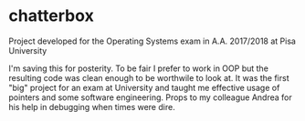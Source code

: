 # chatterbox
Project developed for the Operating Systems exam in A.A. 2017/2018 at Pisa University

I'm saving this for posterity. To be fair I prefer to work in OOP but the resulting code was clean enough to be worthwile to look at. It was the first "big" project for an exam at University and taught me effective usage of pointers and some software engineering. Props to my colleague Andrea for his help in debugging when times were dire.
